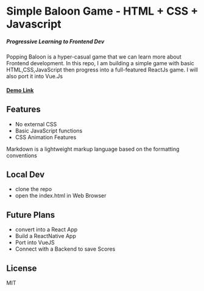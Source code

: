 # Simple Baloon Game - HTML + CSS + Javascript
##### Progressive Learning to Frontend Dev
Popping Baloon is a hyper-casual game that we can learn more about Frontend development. In this repo, I am building a simple game with basic HTML,CSS,JavaScript then progress into a full-featured ReactJs game. I will also port it into Vue.Js

#### [Demo Link](https://jeevanism.com/popupballoon/)

## Features

- No external CSS
- Basic JavaScript functions
- CSS Animation Features

Markdown is a lightweight markup language based on the formatting conventions

## Local Dev 
- clone the repo 
- open the index.html in Web Browser

## Future Plans
- convert into a React App
- Build a ReactNative App
- Port into VueJS
- Connect with a Backend to save Scores

## License

MIT
 

 
 

